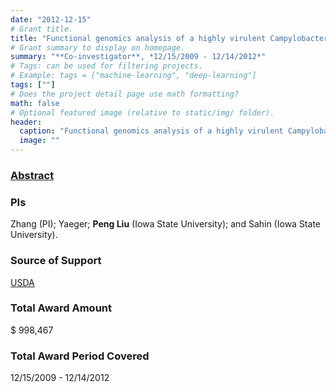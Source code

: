 ```yaml
---
date: "2012-12-15"
# Grant title.
title: "Functional genomics analysis of a highly virulent Campylobacter jejuni clone causing sheep abortion"
# Grant summary to display on homepage.
summary: "**Co-investigator**, *12/15/2009 - 12/14/2012*"
# Tags: can be used for filtering projects.
# Example: tags = ["machine-learning", "deep-learning"]
tags: [""]
# Does the project detail page use math formatting?
math: false
# Optional featured image (relative to static/img/ folder).
header:
  caption: "Functional genomics analysis of a highly virulent Campylobacter jejuni clone causing sheep abortion"
  image: ""
---
```


### [Abstract](https://reeis.usda.gov/web/crisprojectpages/0220256-functional-genomics-of-a-highly-virulent-campylobacter-jejuni-clone-causing-sheep-abortion.html)

### PIs
Zhang (PI); Yaeger; **Peng Liu** (Iowa State University); and Sahin (Iowa State University).


### Source of Support
[USDA](https://www.usda.gov/)

### Total Award Amount
$ 998,467

### Total Award Period Covered
12/15/2009 - 12/14/2012


